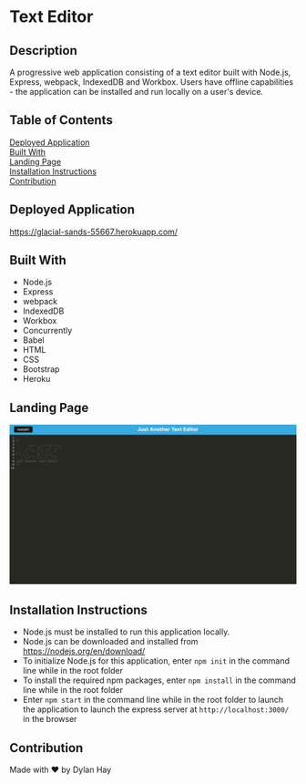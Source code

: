 # Text Editor

## Description
A progressive web application consisting of a text editor built with Node.js, Express, webpack, IndexedDB and Workbox. Users have offline capabilities - the application can be installed and run locally on a user's device.

## Table of Contents
[Deployed Application](#deployed-application)  
[Built With](#built-with)  
[Landing Page](#landing-page)  
[Installation Instructions](#installation-instructions)  
[Contribution](#contribution) 

## Deployed Application
https://glacial-sands-55667.herokuapp.com/

## Built With
* Node.js
* Express
* webpack
* IndexedDB
* Workbox
* Concurrently
* Babel
* HTML
* CSS
* Bootstrap
* Heroku

## Landing Page
![Screenshot](./assets/images/jate-land.png "Landing Page")

## Installation Instructions  

* Node.js must be installed to run this application locally.
* Node.js can be downloaded and installed from https://nodejs.org/en/download/  
* To initialize Node.js for this application, enter `npm init` in the command line while in the root folder
* To install the required npm packages, enter `npm install` in the command line while in the root folder
* Enter `npm start` in the command line while in the root folder to launch the application to launch the express server at `http://localhost:3000/` in the browser

## Contribution
Made with ❤️ by Dylan Hay